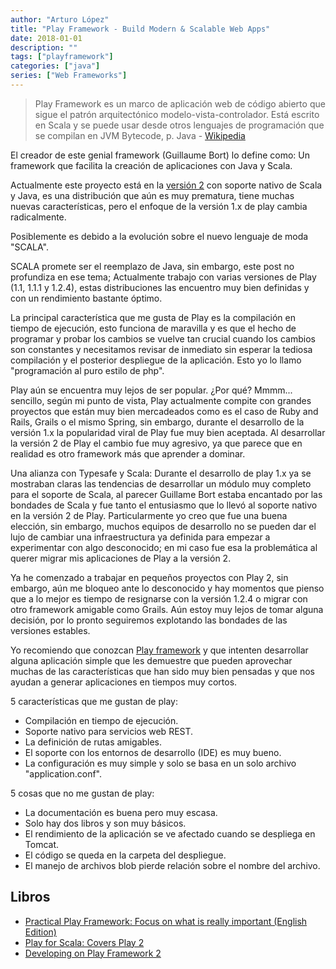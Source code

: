 ```yaml
---
author: "Arturo López"
title: "Play Framework - Build Modern & Scalable Web Apps"
date: 2018-01-01
description: ""
tags: ["playframework"]
categories: ["java"]
series: ["Web Frameworks"]
---
```


> Play Framework es un marco de aplicación web de código abierto que sigue el patrón arquitectónico modelo-vista-controlador. Está escrito en Scala y se puede usar desde otros lenguajes de programación que se compilan en JVM Bytecode, p. Java - [Wikipedia](https://en.wikipedia.org/wiki/Play_Framework)

El creador de este genial framework (Guillaume Bort) lo define como: Un framework que facilita la creación de aplicaciones con Java y Scala.

Actualmente este proyecto está en la [versión 2](https://blog.playframework.com/) con soporte nativo de Scala y Java, es una distribución que aún es muy prematura, tiene muchas nuevas características, pero el enfoque de la versión 1.x de play cambia radicalmente.

Posiblemente es debido a la evolución sobre el nuevo lenguaje de moda "SCALA".

SCALA promete ser el reemplazo de Java, sin embargo, este post no profundiza en ese tema; Actualmente trabajo con varias versiones de Play (1.1, 1.1.1 y 1.2.4), estas distribuciones las encuentro muy bien definidas y con un rendimiento bastante óptimo.

La principal característica que me gusta de Play es la compilación en tiempo de ejecución, esto funciona de maravilla y es que el hecho de programar y probar los cambios se vuelve tan crucial cuando los cambios son constantes y necesitamos revisar de inmediato sin esperar la tediosa compilación y el posterior despliegue de la aplicación. Esto yo lo llamo "programación al puro estilo de php".

Play aún se encuentra muy lejos de ser popular. ¿Por qué? Mmmm... sencillo, según mi punto de vista, Play actualmente compite con grandes proyectos que están muy bien mercadeados como es el caso de Ruby and Rails, Grails o el mismo Spring, sin embargo, durante el desarrollo de la versión 1.x la popularidad viral de Play fue muy bien aceptada. Al desarrollar la versión 2 de Play el cambio fue muy agresivo, ya que parece que en realidad es otro framework más que aprender a dominar.

Una alianza con Typesafe y Scala: Durante el desarrollo de play 1.x ya se mostraban claras las tendencias de desarrollar un módulo muy completo para el soporte de Scala, al parecer Guillame Bort estaba encantado por las bondades de Scala y fue tanto el entusiasmo que lo llevó al soporte nativo en la versión 2 de Play. Particularmente yo creo que fue una buena elección, sin embargo, muchos equipos de desarrollo no se pueden dar el lujo de cambiar una infraestructura ya definida para empezar a experimentar con algo desconocido; en mi caso fue esa la problemática al querer migrar mis aplicaciones de Play a la versión 2.

Ya he comenzado a trabajar en pequeños proyectos con Play 2, sin embargo, aún me bloqueo ante lo desconocido y hay momentos que pienso que a lo mejor es tiempo de resignarse con la versión 1.2.4 o migrar con otro framework amigable como Grails. Aún estoy muy lejos de tomar alguna decisión, por lo pronto seguiremos explotando las bondades de las versiones estables.

Yo recomiendo que conozcan [Play framework](https://www.playframework.com/getting-started) y que intenten desarrollar alguna aplicación simple que les demuestre que pueden aprovechar muchas de las características que han sido muy bien pensadas y que nos ayudan a generar aplicaciones en tiempos muy cortos.

5 características que me gustan de play:

- Compilación en tiempo de ejecución.
- Soporte nativo para servicios web REST.
- La definición de rutas amigables.
- El soporte con los entornos de desarrollo (IDE) es muy bueno.
- La configuración es muy simple y solo se basa en un solo archivo "application.conf".

5 cosas que no me gustan de play:

- La documentación es buena pero muy escasa.
- Solo hay dos libros y son muy básicos.
- El rendimiento de la aplicación se ve afectado cuando se despliega en Tomcat.
- El código se queda en la carpeta del despliegue.
- El manejo de archivos blob pierde relación sobre el nombre del archivo.
                           
## Libros
- [Practical Play Framework: Focus on what is really important (English Edition)](https://amzn.to/3gqvrjI)
- [Play for Scala: Covers Play 2](https://amzn.to/33WU9Dr)
- [Developing on Play Framework 2](https://amzn.to/3mSVqCW)

